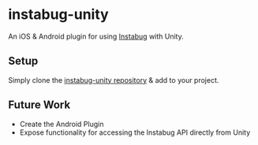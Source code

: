 # instabug-unity

An iOS & Android plugin for using [Instabug](instabug.com) with Unity.

## Setup
Simply clone the [instabug-unity repository](https://github.com/LiveLike/instabug-unity) & add to your project.

## Future Work
* Create the Android Plugin
* Expose functionality for accessing the Instabug API directly from Unity